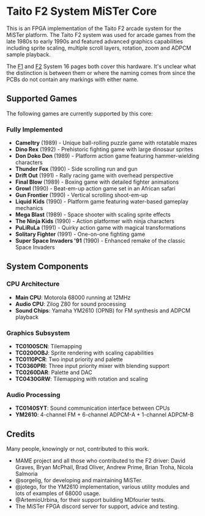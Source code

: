 # Taito F2 System MiSTer Core

This is an FPGA implementation of the Taito F2 arcade system for the MiSTer platform. The Taito F2 system was used for arcade games from the late 1980s to early 1990s and featured advanced graphics capabilities including sprite scaling, multiple scroll layers, rotation, zoom and ADPCM sample playback.

The [F1](https://www.system16.com/hardware.php?id=662) and [F2](https://www.system16.com/hardware.php?id=661) System 16 pages both cover this hardware. It's unclear what the distinction is between them or where the naming comes from since the PCBs do not contain any markings with either name.

## Supported Games

The following games are currently supported by this core:

### Fully Implemented
- **Cameltry** (1989) - Unique ball-rolling puzzle game with rotatable mazes
- **Dino Rex** (1992) - Prehistoric fighting game with large dinosaur sprites
- **Don Doko Don** (1989) - Platform action game featuring hammer-wielding characters
- **Thunder Fox** (1990) - Side scrolling run and gun
- **Drift Out** (1991) - Rally racing game with overhead perspective
- **Final Blow** (1989) - Boxing game with detailed fighter animations
- **Growl** (1990) - Beat-em-up action game set in an African safari
- **Gun Frontier** (1990) - Vertical scrolling shoot-em-up
- **Liquid Kids** (1990) - Platform game featuring water-based gameplay mechanics
- **Mega Blast** (1989) - Space shooter with scaling sprite effects
- **The Ninja Kids** (1990) - Action platformer with ninja characters
- **PuLiRuLa** (1991) - Quirky action game with magical transformations
- **Solitary Fighter** (1991) - One-on-one fighting game
- **Super Space Invaders '91** (1990) - Enhanced remake of the classic Space Invaders

## System Components

### CPU Architecture
- **Main CPU**: Motorola 68000 running at 12MHz
- **Audio CPU**: Zilog Z80 for sound processing
- **Sound Chips**: Yamaha YM2610 (OPNB) for FM synthesis and ADPCM playback

### Graphics Subsystem
- **TC0100SCN**: Tilemapping
- **TC0200OBJ**: Sprite rendering with scaling capabilities
- **TC0110PCR**: Two input priority and palette
- **TC0360PRI**: Three input priority mixer with blending support
- **TC0260DAR**: Palette and DAC
- **TC0430GRW**: Tilemapping with rotation and scaling

### Audio Processing
- **TC0140SYT**: Sound communication interface between CPUs
- **YM2610**: 4-channel FM + 6-channel ADPCM-A + 1-channel ADPCM-B

## Credits

Many people, knowingly or not, contributed to this work.

- MAME project and all those who contributed to the F2 driver: David Graves, Bryan McPhail, Brad Oliver, Andrew Prime, Brian Troha, Nicola Salmoria
- @sorgelig, for developing and maintaining MiSTer.
- @jotego, for the YM2610 implementation, various utility modules and lots of examples of 68000 usage.
- @ArtemioUrbina, for their support building MDfourier tests.
- The MiSTer FPGA discord server for support, advice and testing.

